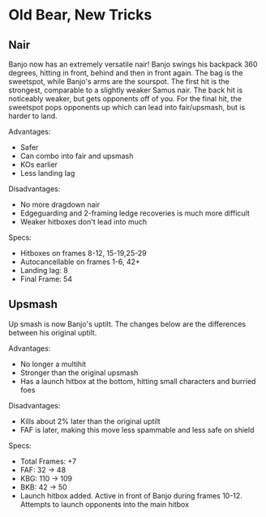 # Old Bear, New Tricks

## Nair
Banjo now has an extremely versatile nair! Banjo swings his backpack 360 degrees, hitting in front, behind and then in front again. The bag is the sweetspot, while Banjo's arms are the sourspot. The first hit is the strongest, comparable to a slightly weaker Samus nair. The back hit is noticeably weaker, but gets opponents off of you. For the final hit, the sweetspot pops opponents up which can lead into fair/upsmash, but is harder to land.

Advantages:
- Safer
- Can combo into fair and upsmash
- KOs earlier
- Less landing lag

Disadvantages:
- No more dragdown nair
- Edgeguarding and 2-framing ledge recoveries is much more difficult
- Weaker hitboxes don't lead into much

Specs:
- Hitboxes on frames 8-12, 15-19,25-29
- Autocancellable on frames 1-6, 42+
- Landing lag: 8
- Final Frame: 54

## Upsmash
Up smash is now Banjo's uptilt. The changes below are the differences between his original uptilt.

Advantages:
- No longer a multihit
- Stronger than the original upsmash
- Has a launch hitbox at the bottom, hitting small characters and burried foes

Disadvantages:
- Kills about 2% later than the original uptilt
- FAF is later, making this move less spammable and less safe on shield

Specs:
- Total Frames: +7
- FAF: 32 -> 48
- KBG: 110 -> 109
- BKB: 42 -> 50
- Launch hitbox added. Active in front of Banjo during frames 10-12. Attempts to launch opponents into the main hitbox